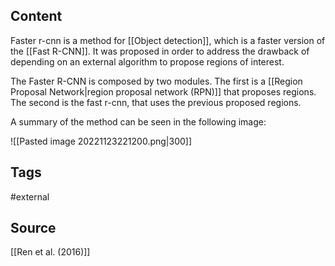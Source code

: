 ## Content
Faster r-cnn is a method for [[Object detection]], which is a faster version of the [[Fast R-CNN]]. It was proposed in order to address the drawback of depending on an external algorithm to propose regions of interest.

The Faster R-CNN is composed by two modules. The first is a [[Region Proposal Network|region proposal network (RPN)]] that proposes regions. The second is the fast r-cnn, that uses the previous proposed regions.

A summary of the method can be seen in the following image:


![[Pasted image 20221123221200.png|300]]

## Tags
#external 

## Source
[[Ren et al. (2016)]]


